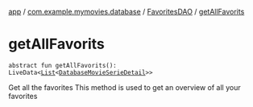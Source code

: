 [app](../../index.md) / [com.example.mymovies.database](../index.md) / [FavoritesDAO](index.md) / [getAllFavorits](./get-all-favorits.md)

# getAllFavorits

`abstract fun getAllFavorits(): LiveData<`[`List`](https://kotlinlang.org/api/latest/jvm/stdlib/kotlin.collections/-list/index.html)`<`[`DatabaseMovieSerieDetail`](../-database-movie-serie-detail/index.md)`>>`

Get all the favorites
This method is used to get an overview of all your favorites

